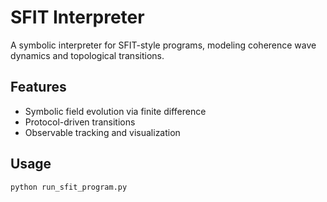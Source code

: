 # SFIT Interpreter

A symbolic interpreter for SFIT-style programs, modeling coherence wave dynamics and topological transitions.

## Features
- Symbolic field evolution via finite difference
- Protocol-driven transitions
- Observable tracking and visualization

## Usage
```bash
python run_sfit_program.py
